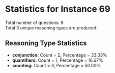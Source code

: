 # Statistics for Instance 69<br/>
Total number of questions: 6<br/>
Total 3 unique reasoning types are produced.<br/>
## Reasoning Type Statistics<br/>
- **conjunction:** Count = 2, Percentage = 33.33%<br/>
- **quantifiers:** Count = 1, Percentage = 16.67%<br/>
- **counting:** Count = 3, Percentage = 50.00%<br/>

